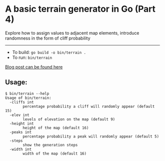 # A basic terrain generator in Go (Part 4)

Explore how to assign values to adjacent map elements, introduce
randomness in the form of cliff probability

---

- To build: `go build -o bin/terrain .`
- To run: `bin/terrain`

[Blog post can be found here](https://janithl.github.io/2019/09/go-terrain-gen-part-4/)

## Usage:

```
$ bin/terrain --help
Usage of bin/terrain:
  -cliffs int
        percentage probability a cliff will randomly appear (default 15)
  -elev int
        levels of elevation on the map (default 9)
  -height int
        height of the map (default 16)
  -peaks int
        percentage probability a peak will randomly appear (default 5)
  -steps
        show the generation steps
  -width int
        width of the map (default 16)
```
